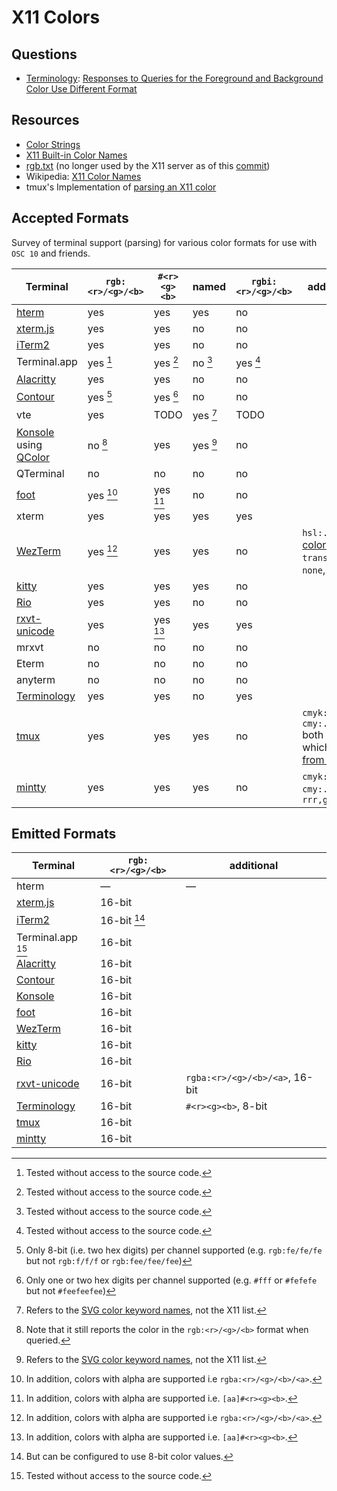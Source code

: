 # X11 Colors

## Questions
* [Terminology]: [Responses to Queries for the Foreground and Background Color Use Different Format][terminology-issue]

[terminology]: https://git.enlightenment.org/enlightenment/terminology
[terminology-issue]: https://git.enlightenment.org/enlightenment/terminology/issues/14

## Resources
* [Color Strings](https://www.x.org/releases/current/doc/libX11/libX11/libX11.html#Color_Strings)
* [X11 Built-in Color Names](https://gitlab.freedesktop.org/xorg/xserver/blob/master/os/oscolor.c)
* [rgb.txt](https://gitlab.freedesktop.org/xorg/app/rgb/-/blob/master/rgb.txt) (no longer used by the X11 server as of this [commit](https://gitlab.freedesktop.org/xorg/xserver/-/commit/dda10c9066a660b647384179f82e1da8e063264f))
* Wikipedia: [X11 Color Names](https://en.wikipedia.org/wiki/X11_color_names)
* tmux's Implementation of [parsing an X11 color](https://github.com/tmux/tmux/blob/b79e28b2c30e7ef9b1f7ec6233eeb70a1a177231/colour.c#L965)

## Accepted Formats
Survey of terminal support (parsing) for various color formats for use with `OSC 10` and friends.

| Terminal                              | `rgb:<r>/<g>/<b>` | `#<r><g><b>` | named    | `rgbi:<r>/<g>/<b>` | additional                                              |
|---------------------------------------|-------------------|--------------|----------|--------------------|---------------------------------------------------------|
| [hterm][hterm-src]                    | yes               | yes          | yes      | no                 |                                                         |
| [xterm.js][xterm.js-src]              | yes               | yes          | no       | no                 |                                                         |
| [iTerm2][iterm2-src]                  | yes               | yes          | no       | no                 |                                                         |
| Terminal.app                          | yes [^7]          | yes [^7]     | no [^7]  | yes [^7]           | 
| [Alacritty][alacritty-src]            | yes               | yes          | no       | no                 |                                                         |
| [Contour][contour-src]                | yes [^1]          | yes [^2]     | no       | no                 |                                                         |
| vte                                   | yes               | TODO         | yes [^3] | TODO               |                                                         |
| [Konsole][konsole-src] using [QColor] | no [^4]           | yes          | yes [^3] | no                 |                                                         |
| QTerminal                             | no                | no           | no       | no                 |                                                         |
| [foot][foot-src]                      | yes [^5]          | yes [^6]     | no       | no                 |                                                         |
| xterm                                 | yes               | yes          | yes      | yes                |                                                         |
| [WezTerm][wezterm-src]                | yes [^5]          | yes          | yes      | no                 | `hsl:...`, [css colors], `transparent`, `none`, `clear` |
| [kitty][kitty-src]                    | yes               | yes          | yes      | no                 |                                                         |
| [Rio][rio-src]                        | yes               | yes          | no       | no                 |                                                         |
| [rxvt-unicode][rxvt-src]              | yes               | yes [^6]     | yes      | yes                |                                                         |
| mrxvt                                 | no                | no           | no       | no                 |                                                         |
| Eterm                                 | no                | no           | no       | no                 |                                                         |
| anyterm                               | no                | no           | no       | no                 |                                                         |
| [Terminology][terminology-src]        | yes               | yes          | no       | yes                |                                                         |
| [tmux][tmux-src]                      | yes               | yes          | yes      | no                 | `cmyk:..`, `cmy:...` both of which [come from mintty]   |
| [mintty][mintty-src]                  | yes               | yes          | yes      | no                 | `cmyk:..`, `cmy:...`, `rrr,ggg,bbb`                     |

## Emitted Formats
| Terminal                         | `rgb:<r>/<g>/<b>` | additional                     | 
|----------------------------------|-------------------|--------------------------------|
| hterm                            | —                 | —                              |
| [xterm.js][xterm.js-src-2]       | 16-bit            |                                |
| [iTerm2][iterm2-src-2]           | 16-bit [^8]       |                                |
| Terminal.app [^7]                | 16-bit            |                                |
| [Alacritty][alacritty-src-2]     | 16-bit            |                                |
| [Contour][contour-src-2]         | 16-bit            |                                |
| [Konsole][konsole-src-2]         | 16-bit            |                                |
| [foot][foot-src-2]               | 16-bit            |                                |
| [WezTerm][wezterm-src-2]         | 16-bit            |                                |
| [kitty][kitty-src-2]             | 16-bit            |                                |
| [Rio][rio-src-2]                 | 16-bit            |                                |
| [rxvt-unicode][rxvt-src]         | 16-bit            | `rgba:<r>/<g>/<b>/<a>`, 16-bit |
| [Terminology][terminology-src-2] | 16-bit            | `#<r><g><b>`, 8-bit            |
| [tmux][tmux-src-2]               | 16-bit            |                                |
| [mintty][mintty-src-2]           | 16-bit            |                                |

[^1]: Only 8-bit (i.e. two hex digits) per channel supported (e.g. `rgb:fe/fe/fe` but not `rgb:f/f/f` or `rgb:fee/fee/fee`)
[^2]: Only one or two hex digits per channel supported (e.g. `#fff` or `#fefefe` but not `#feefeefee`)
[^3]: Refers to the [SVG color keyword names], not the X11 list.
[^4]: Note that it still reports the color in the `rgb:<r>/<g>/<b>` format when queried.
[^5]: In addition, colors with alpha are supported i.e `rgba:<r>/<g>/<b>/<a>`.
[^6]: In addition, colors with alpha are supported i.e. `[aa]#<r><g><b>`.
[^7]: Tested without access to the source code.
[^8]: But can be configured to use 8-bit color values.

[hterm-src]: https://chromium.googlesource.com/apps/libapps/+/HEAD/libdot/js/lib_colors.js#175
[xterm.js-src]: https://github.com/xtermjs/xterm.js/blob/9ec9dca5f8ca8e1f107f7cf4c8a545672e8f69c4/src/common/input/XParseColor.ts#L23
[iterm2-src]: https://github.com/gnachman/iTerm2/blob/691fd5dd8c7dd7606becee320ece1648152af6c0/sources/VT100Terminal.m#L3729
[alacritty-src]: https://github.com/alacritty/vte/blob/ed51aa19b7ad060f62a75ec55ebb802ced850b1a/src/ansi.rs#L184
[contour-src]: https://github.com/contour-terminal/contour/blob/521b1408600951b63b285ff459f6fc6e9fbf6806/src/vtbackend/Color.cpp#L132
[konsole-src]: https://invent.kde.org/utilities/konsole/-/blob/0880a2137be8907ec06ba96918753735790c02fc/src/session/Session.cpp#L617
[QColor]: https://github.com/qt/qtbase/blob/e146d835a69d57748bf2978cf5134ac5d86d81cf/src/gui/painting/qcolor.cpp#L980
[SVG color keyword names]: https://www.w3.org/TR/SVG11/types.html#ColorKeywords
[foot-src]: https://codeberg.org/dnkl/foot/src/commit/5f41eb798b639774d5cb2a7656fbaf4c61a16352/osc.c#L711
[wezterm-src]: https://github.com/wez/wezterm/blob/889f8a9cd71a2b3552f28f6d1864aa3cd9461fdf/color-types/src/lib.rs#L657
[css colors]: https://docs.rs/csscolorparser/latest/csscolorparser/
[kitty-src]: https://github.com/kovidgoyal/kitty/blob/3c19b6f734349249c014c97324011217eae63867/kitty/rgb.py#L60
[rio-src]: https://github.com/raphamorim/rio/blob/be139e9e847d4c967086a88dde951a32c2464aed/rio-backend/src/performer/handler.rs#L39
[rxvt-src]: http://cvs.schmorp.de/rxvt-unicode/src/command.C?view=markup#l3440
<!-- rxvt source code hint: look at process_color_seq -->
[tmux-src]: https://github.com/tmux/tmux/blob/b79e28b2c30e7ef9b1f7ec6233eeb70a1a177231/colour.c#L965
[terminology-src]: https://git.enlightenment.org/enlightenment/terminology/src/commit/3c967f3379b71e6c563e917784afe96470b75259/src/bin/termptyesc.c#L4022
[mintty-src]: https://github.com/mintty/mintty/blob/b9384e0cdf999be0b5ba4b7fc2f74eda0080bdc1/wiki/Tips.md#changing-colours
[come from mintty]: https://github.com/tmux/tmux/issues/2567
[mintty-src-2]: https://github.com/mintty/mintty/blob/b9384e0cdf999be0b5ba4b7fc2f74eda0080bdc1/src/termout.c#L4048
[xterm.js-src-2]: https://github.com/xtermjs/xterm.js/blob/9ec9dca5f8ca8e1f107f7cf4c8a545672e8f69c4/src/common/input/XParseColor.ts#L77
[iterm2-src-2]: https://github.com/gnachman/iTerm2/blob/b202da066446e3e3875c3daeb4bcad8327338364/sources/VT100Output.m#L1136C37-L1136C57
[alacritty-src-2]: https://github.com/alacritty/alacritty/blob/fe88aaa0855283d689dc41d531db916404ef9c51/alacritty_terminal/src/term/mod.rs#L1644
[contour-src-2]: https://github.com/contour-terminal/contour/blob/521b1408600951b63b285ff459f6fc6e9fbf6806/src/vtbackend/Sequencer.h#L96
[konsole-src-2]: https://invent.kde.org/utilities/konsole/-/blob/882291ad3bf14f719dca9d4694ed1b609447371c/src/session/Session.cpp#L888
[foot-src-2]: https://codeberg.org/dnkl/foot/src/commit/5f41eb798b639774d5cb2a7656fbaf4c61a16352/osc.c#L698
[rio-src-2]: https://github.com/raphamorim/rio/blob/be139e9e847d4c967086a88dde951a32c2464aed/rio-backend/src/crosswords/mod.rs#L1389
[wezterm-src-2]: https://github.com/wez/wezterm/blob/889f8a9cd71a2b3552f28f6d1864aa3cd9461fdf/termwiz/src/color.rs#L132
[kitty-src-2]: https://github.com/kovidgoyal/kitty/blob/a0424bf1bd7187fe6017ec118c3c9318e8b28920/kitty/window.py#L1176
[terminology-src-2]: https://git.enlightenment.org/enlightenment/terminology/src/commit/3c967f3379b71e6c563e917784afe96470b75259/src/bin/termptyesc.c#L4290
[terminology-src-3]: https://git.enlightenment.org/enlightenment/terminology/src/commit/3c967f3379b71e6c563e917784afe96470b75259/src/bin/termptyesc.c#L4245
[tmux-src-2]: https://github.com/tmux/tmux/blob/b79e28b2c30e7ef9b1f7ec6233eeb70a1a177231/input.c#L2556
